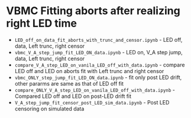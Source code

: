 # VBMC Fitting aborts after realizing right LED time
- `LED_off_on_data_fit_aborts_with_trunc_and_censor.ipynb` - LED off, data, Left trunc, right censor
- `vbmc_V_A_step_jump_fit_LED_ON_data.ipynb` - LED on, V_A step jump, data, Left trunc, right censor
- `compare_V_A_step_LED_on_vanila_LED_off_with_data.ipynb` - compare LED off and LED on aborts fit with Left trunc and right censor
- `vbmc_ONLY_step_jump_fit_LED_ON_data.ipynb` - fit only post LED drift, other pararms are same as that of LED off fit
- `compare_ONLY_V_A_step_LED_on_vanila_LED_off_with_data.ipynb` - Compared LED off and LED on post-LED drift fit
- `V_A_step_jump_fit_censor_post_LED_sim_data.ipynb` - Post LED censoring on simulated data